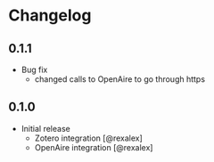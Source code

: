 # Changelog

## 0.1.1

* Bug fix
  * changed calls to OpenAire to go through https

## 0.1.0

* Initial release
  * Zotero integration [@rexalex]
  * OpenAire integration [@rexalex]
